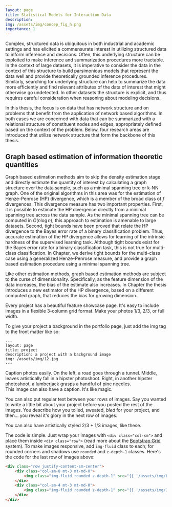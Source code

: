 ```yaml
---
layout: page
title: Statistical Models for Interaction Data
description: 
img: /assets/img/concep_fig_h.png
importance: 1
---
```


Complex, structured data is ubiquitous in both industrial and academic settings
and has elicited a commensurate interest in utilizing
structured data to inform inference and decisions. Often, this underlying structure can be
exploited to make inference and summarization procedures more tractable. In the context of large
datasets, it is
imperative to consider the data in the context of this
structure to build parsimonious models that represent the data well and provide
theoretically grounded inference procedures. Similarly, searching for underlying
structure can help to summarize the data more efficiently and find relevant
attributes of the data of interest that might otherwise go undetected. In other
datasets the structure is explicit, and thus requires careful
consideration when reasoning about modeling decisions. 

In this thesis, the focus is on data that has network structure and on problems
that benefit from the application of network based algorithms. In both
cases we are concerned with data that can be summarized with a relational
structure of constituent nodes and edges, appropriately defined based on the
context of the problem. Below, four research areas are introduced that utilize network
structure that form the backbone of this thesis.

## Graph based estimation of information theoretic quantities

Graph based estimation methods aim to skip the density estimation stage and
directly estimate the quantity of interest by calculating a graph structure over
the data sample, such as a minimal spanning tree or k-NN graph. One of the
original algorithms in this area was for the estimation of Henze-Penrose (HP)
divergence, which is a
member of 
the broad class of $f$ divergences. This divergence measure
has two important properties. First, it is possible to estimate the HP
divergence directly from a minimal spanning tree across the data sample. As the
minimal spanning tree can be computed in $O(n\log n)$, this approach to
estimation is amenable to large datasets. Second, tight bounds have been proved
that relate the HP divergence to the Bayes error rate of a binary
classification problem. Thus, accurate estimation of the HP divergence allows
for learning of the intrinsic hardness of the supervised learning task. Although tight
bounds exist for the Bayes error rate for a binary classification
task, this is not true for multi-class classification. In Chapter, we derive
tight bounds for the multi-class case using a generalized Henze-Penrose measure,
and provide a graph based estimation procedure using a minimal spanning tree.

Like other estimation methods, graph based estimation methods are subject to the
curse of dimensionality. Specifically, as the feature dimension of the data
increases, the bias of the estimate also increases. In
Chapter the thesis introduces a new estimator
of the HP divergence, based on a different computed graph, that reduces the bias
for growing dimension.

Every project has a beautiful feature showcase page.
It's easy to include images in a flexible 3-column grid format.
Make your photos 1/3, 2/3, or full width.

To give your project a background in the portfolio page, just add the img tag to the front matter like so:

    ---
    layout: page
    title: project
    description: a project with a background image
    img: /assets/img/12.jpg
    ---

<div class="row">
    <div class="col-sm mt-3 mt-md-0">
        <img class="img-fluid rounded z-depth-1" src="{{ '/assets/img/1.jpg' | relative_url }}" alt="" title="example image"/>
    </div>
    <div class="col-sm mt-3 mt-md-0">
        <img class="img-fluid rounded z-depth-1" src="{{ '/assets/img/3.jpg' | relative_url }}" alt="" title="example image"/>
    </div>
    <div class="col-sm mt-3 mt-md-0">
        <img class="img-fluid rounded z-depth-1" src="{{ '/assets/img/5.jpg' | relative_url }}" alt="" title="example image"/>
    </div>
</div>
<div class="caption">
    Caption photos easily. On the left, a road goes through a tunnel. Middle, leaves artistically fall in a hipster photoshoot. Right, in another hipster photoshoot, a lumberjack grasps a handful of pine needles.
</div>
<div class="row">
    <div class="col-sm mt-3 mt-md-0">
        <img class="img-fluid rounded z-depth-1" src="{{ '/assets/img/5.jpg' | relative_url }}" alt="" title="example image"/>
    </div>
</div>
<div class="caption">
    This image can also have a caption. It's like magic.
</div>

You can also put regular text between your rows of images.
Say you wanted to write a little bit about your project before you posted the rest of the images.
You describe how you toiled, sweated, *bled* for your project, and then... you reveal it's glory in the next row of images.


<div class="row justify-content-sm-center">
    <div class="col-sm-8 mt-3 mt-md-0">
        <img class="img-fluid rounded z-depth-1" src="{{ '/assets/img/6.jpg' | relative_url }}" alt="" title="example image"/>
    </div>
    <div class="col-sm-4 mt-3 mt-md-0">
        <img class="img-fluid rounded z-depth-1" src="{{ '/assets/img/11.jpg' | relative_url }}" alt="" title="example image"/>
    </div>
</div>
<div class="caption">
    You can also have artistically styled 2/3 + 1/3 images, like these.
</div>


The code is simple.
Just wrap your images with `<div class="col-sm">` and place them inside `<div class="row">` (read more about the <a href="https://getbootstrap.com/docs/4.4/layout/grid/" target="_blank">Bootstrap Grid</a> system).
To make images responsive, add `img-fluid` class to each; for rounded corners and shadows use `rounded` and `z-depth-1` classes.
Here's the code for the last row of images above:

```html
<div class="row justify-content-sm-center">
    <div class="col-sm-8 mt-3 mt-md-0">
        <img class="img-fluid rounded z-depth-1" src="{{ '/assets/img/6.jpg' | relative_url }}" alt="" title="example image"/>
    </div>
    <div class="col-sm-4 mt-3 mt-md-0">
        <img class="img-fluid rounded z-depth-1" src="{{ '/assets/img/11.jpg' | relative_url }}" alt="" title="example image"/>
    </div>
</div>
```
